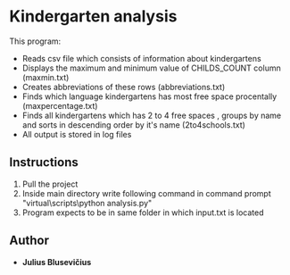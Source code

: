 # Kindergarten analysis
This program:
- Reads csv file which consists of information about kindergartens
- Displays the maximum and minimum value of CHILDS_COUNT column (maxmin.txt)
- Creates abbreviations of these rows (abbreviations.txt)
- Finds which language kindergartens has most free space procentally (maxpercentage.txt)
- Finds all kindergartens which has 2 to 4 free spaces , groups by name and sorts in descending order by it's name (2to4schools.txt)
- All output is stored in log files

## Instructions
1. Pull the project
2. Inside main directory  write following command in command prompt "virtual\scripts\python analysis.py"
3. Program expects to be in same folder in which input.txt is located

## Author

* **Julius Blusevičius**


